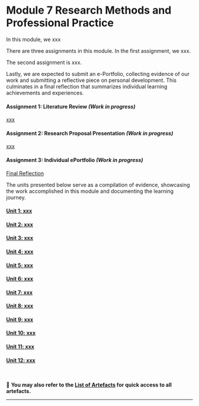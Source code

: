 # Module 7 Research Methods and Professional Practice

In this module, we xxx

There are three assignments in this module. In the first assignment, we xxx.

The second assignment is xxx.

Lastly, we are expected to submit an e-Portfolio, collecting evidence of our work and submitting a reflective piece on personal development. This culminates in a final reflection that summarizes individual learning achievements and experiences.

#### Assignment 1: Literature Review _(Work in progress)_
[xxx](RMPP_A1_Requirement.pdf) <br>
	
#### Assignment 2: Research Proposal Presentation _(Work in progress)_
[xxx](RMPP_A2_Requirement.pdf)

#### Assignment 3: Individual ePortfolio _(Work in progress)_
[Final Reflection](RMPP_A3_Requirement.pdf)

The units presented below serve as a compilation of evidence, showcasing the work accomplished in this module and documenting the learning journey.

#### [Unit 1: xxx](RMPP_Unit01.md)

#### [Unit 2: xxx](RMPP_Unit02.md)

#### [Unit 3: xxx](RMPP_Unit03.md)

#### [Unit 4: xxx](RMPP_Unit04.md)

#### [Unit 5: xxx](RMPP_Unit05.md)

#### [Unit 6: xxx](RMPP_Unit06.md)

#### [Unit 7: xxx](RMPP_Unit07.md)

#### [Unit 8: xxx](RMPP_Unit08.md)

#### [Unit 9: xxx](RMPP_Unit09.md)

#### [Unit 10: xxx](RMPP_Unit10.md)

#### [Unit 11: xxx](RMPP_Unit11.md)

#### [Unit 12: xxx](RMPP_Unit12.md)
<br>

📑 **You may also refer to the [List of Artefacts](RMPP_ArtefactsSummary.md) for quick access to all artefacts.**

---
